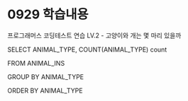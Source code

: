 # 0929 학습내용

프로그래머스 코딩테스트 연습 
LV.2 - 고양이와 개는 몇 마리 있을까

SELECT ANIMAL_TYPE, COUNT(ANIMAL_TYPE) count

FROM ANIMAL_INS

GROUP BY ANIMAL_TYPE

ORDER BY ANIMAL_TYPE
